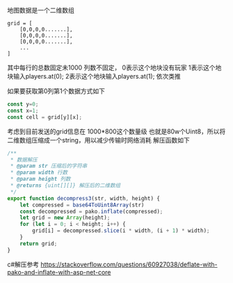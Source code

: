 地图数据是一个二维数组
```
grid = [
    [0,0,0,0.......],
    [0,0,0,0.......],
    [0,0,0,0.......],
    ...
]
```
其中每行的总数固定未1000
列数不固定，
0表示这个地块没有玩家
1表示这个地块输入players.at(0);
2表示这个地块输入players.at(1);
依次类推

如果要获取第0列第1个数据方式如下
```javascript
const y=0;
const x=1;
const cell = grid[y][x];
```


考虑到目前发送的grid信息在 1000*800这个数量级 也就是80w个Uint8，所以将二维数组压缩成一个string，用以减少传输时网络消耗 解压函数如下

```javascript
/**
 * 数据解压
 * @param str 压缩后的字符串
 * @param width 行数
 * @param height 列数
 * @returns {uint[][]} 解压后的二维数组
 */
export function decompress3(str, width, height) {
    let compressed = base64ToUint8Array(str)
    const decompressed = pako.inflate(compressed);
    let grid = new Array(height);
    for (let i = 0; i < height; i++) {
        grid[i] = decompressed.slice(i * width, (i + 1) * width);
    }
    return grid;
}
```

c#解压参考
https://stackoverflow.com/questions/60927038/deflate-with-pako-and-inflate-with-asp-net-core